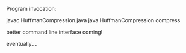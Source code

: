 Program invocation:

javac HuffmanCompression.java
java HuffmanCompression compress <filename>

better command line interface coming!

eventually....